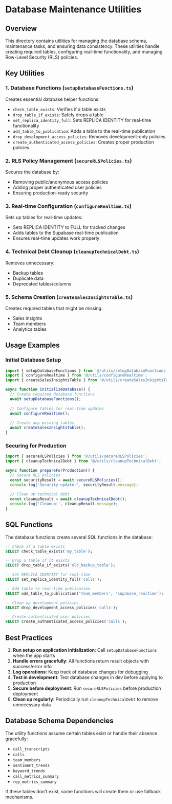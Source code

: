 
# Database Maintenance Utilities

## Overview

This directory contains utilities for managing the database schema, maintenance tasks, and ensuring data consistency. These utilities handle creating required tables, configuring real-time functionality, and managing Row-Level Security (RLS) policies.

## Key Utilities

### 1. Database Functions (`setupDatabaseFunctions.ts`)

Creates essential database helper functions:

- `check_table_exists`: Verifies if a table exists
- `drop_table_if_exists`: Safely drops a table
- `set_replica_identity_full`: Sets REPLICA IDENTITY for real-time functionality
- `add_table_to_publication`: Adds a table to the real-time publication
- `drop_development_access_policies`: Removes development-only policies
- `create_authenticated_access_policies`: Creates proper production policies

### 2. RLS Policy Management (`secureRLSPolicies.ts`)

Secures the database by:

- Removing public/anonymous access policies
- Adding proper authenticated user policies
- Ensuring production-ready security

### 3. Real-time Configuration (`configureRealtime.ts`)

Sets up tables for real-time updates:

- Sets REPLICA IDENTITY to FULL for tracked changes
- Adds tables to the Supabase real-time publication
- Ensures real-time updates work properly

### 4. Technical Debt Cleanup (`cleanupTechnicalDebt.ts`)

Removes unnecessary:

- Backup tables
- Duplicate data
- Deprecated tables/columns

### 5. Schema Creation (`createSalesInsightsTable.ts`)

Creates required tables that might be missing:

- Sales insights
- Team members
- Analytics tables

## Usage Examples

### Initial Database Setup

```typescript
import { setupDatabaseFunctions } from '@/utils/setupDatabaseFunctions';
import { configureRealtime } from '@/utils/configureRealtime';
import { createSalesInsightsTable } from '@/utils/createSalesInsightsTable';

async function initializeDatabase() {
  // Create required database functions
  await setupDatabaseFunctions();
  
  // Configure tables for real-time updates
  await configureRealtime();
  
  // Create any missing tables
  await createSalesInsightsTable();
}
```

### Securing for Production

```typescript
import { secureRLSPolicies } from '@/utils/secureRLSPolicies';
import { cleanupTechnicalDebt } from '@/utils/cleanupTechnicalDebt';

async function prepareForProduction() {
  // Secure RLS policies
  const securityResult = await secureRLSPolicies();
  console.log('Security update:', securityResult.message);
  
  // Clean up technical debt
  const cleanupResult = await cleanupTechnicalDebt();
  console.log('Cleanup:', cleanupResult.message);
}
```

## SQL Functions

The database functions create several SQL functions in the database:

```sql
-- Check if a table exists
SELECT check_table_exists('my_table');

-- Drop a table if it exists
SELECT drop_table_if_exists('old_backup_table');

-- Set REPLICA IDENTITY for real-time
SELECT set_replica_identity_full('calls');

-- Add table to real-time publication
SELECT add_table_to_publication('team_members', 'supabase_realtime');

-- Clean up development policies
SELECT drop_development_access_policies('calls');

-- Create authenticated user policies
SELECT create_authenticated_access_policies('calls');
```

## Best Practices

1. **Run setup on application initialization**: Call `setupDatabaseFunctions` when the app starts
2. **Handle errors gracefully**: All functions return result objects with success/error info
3. **Log operations**: Keep track of database changes for debugging
4. **Test in development**: Test database changes in dev before applying to production
5. **Secure before deployment**: Run `secureRLSPolicies` before production deployment
6. **Clean up regularly**: Periodically run `cleanupTechnicalDebt` to remove unnecessary data

## Database Schema Dependencies

The utility functions assume certain tables exist or handle their absence gracefully:

- `call_transcripts`
- `calls`
- `team_members`
- `sentiment_trends`
- `keyword_trends`
- `call_metrics_summary`
- `rep_metrics_summary`

If these tables don't exist, some functions will create them or use fallback mechanisms.
